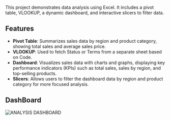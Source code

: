 This project demonstrates data analysis using Excel. It includes a pivot table, VLOOKUP, a dynamic dashboard, and interactive slicers to filter data.
## Features
- **Pivot Table**: Summarizes sales data by region and product category, showing total sales and average sales price.
- **VLOOKUP**: Used to fetch Status or Terms from a separate sheet based on Code.
- **Dashboard**: Visualizes sales data with charts and graphs, displaying key performance indicators (KPIs) such as total sales, sales by region, and top-selling products.
- **Slicers**: Allows users to filter the dashboard data by region and product category for more focused analysis.
## DashBoard
![ANALYSIS DASHBOARD](https://github.com/biccoomondi/Excel-Data-Analysis-Project/assets/170850731/e1a81ff1-4a27-4e69-af34-369f9d945ecc)
